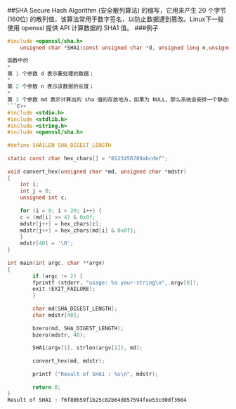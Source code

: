 ##SHA
Secure Hash Algorithm (安全散列算法) 的缩写，它用来产生 20 个字节 (160位) 的散列值，该算法常用于数字签名，以防止数据遭到篡改。Linux下一般使用 openssl 提供 API 计算数据的 SHA1 值。
###例子
```C
#include <openssl/sha.h>
    unsigned char *SHA1(const unsigned char *d, unsigned long n,unsigned char *md);```

函数中的
* 
第 1 个参数 d 表示要处理的数据；
* 
第 2 个参数 n 表示该数据的长度；
* 
第 3 个参数 md 表示计算出的 sha 值的存放地方，如果为 NULL，那么系统会安排一个静态缓冲区对其存储。
```C++
#include <stdio.h>
#include <stdlib.h>
#include <string.h>
#include <openssl/sha.h>
　
#define SHA1LEN SHA_DIGEST_LENGTH
　
static const char hex_chars[] = "0123456789abcdef";
　
void convert_hex(unsigned char *md, unsigned char *mdstr)
{
    int i;
    int j = 0;
    unsigned int c;
    
    for (i = 0; i < 20; i++) {
    c = (md[i] >> 4) & 0x0f;
    mdstr[j++] = hex_chars[c];
    mdstr[j++] = hex_chars[md[i] & 0x0f];
    }
    mdstr[40] = '\0';
}
　
int main(int argc, char **argv)
{
        if (argc != 2) {
        fprintf (stderr, "usage: %s your-string\n", argv[0]);
        exit (EXIT_FAILURE);
        }
        
        char md[SHA_DIGEST_LENGTH];
        char mdstr[40];
        
        bzero(md, SHA_DIGEST_LENGTH);
        bzero(mdstr, 40);
        
        SHA1(argv[1], strlen(argv[1]), md);
        
        convert_hex(md, mdstr);
        
        printf ("Result of SHA1 : %s\n", mdstr);
        
        return 0;
}
Result of SHA1 : f6f80b59f1b25c82b64d857594fee53cd0df3604
```